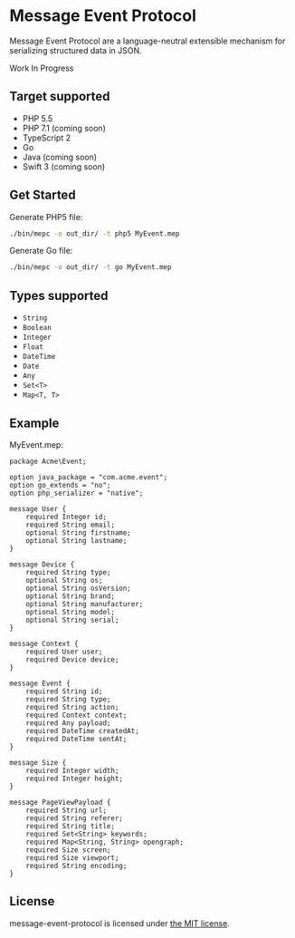 Message Event Protocol
======================

Message Event Protocol are a language-neutral extensible mechanism for serializing structured data in JSON.

Work In Progress

Target supported
----------------

* PHP 5.5
* PHP 7.1 (coming soon)
* TypeScript 2
* Go
* Java (coming soon)
* Swift 3 (coming soon)

Get Started
-----------

Generate PHP5 file:
```bash
./bin/mepc -o out_dir/ -t php5 MyEvent.mep
```

Generate Go file:
```bash
./bin/mepc -o out_dir/ -t go MyEvent.mep
```

Types supported
---------------

* `String`
* `Boolean`
* `Integer`
* `Float`
* `DateTime`
* `Date`
* `Any`
* `Set<T>`
* `Map<T, T>`

Example
-------

MyEvent.mep:
```
package Acme\Event;

option java_package = "com.acme.event";
option go_extends = "no";
option php_serializer = "native";

message User {
    required Integer id;
    required String email;
    optional String firstname;
    optional String lastname; 
}

message Device {
    required String type;
    optional String os;
    optional String osVersion;
    optional String brand;
    optional String manufacturer;
    optional String model;
    optional String serial;
}

message Context {
    required User user;
    required Device device;
}

message Event {
    required String id;
    required String type;
    required String action;
    required Context context;
    required Any payload;
    required DateTime createdAt;
    required DateTime sentAt;
}

message Size {
    required Integer width;
    required Integer height;
}

message PageViewPayload {
    required String url;
    required String referer;
    required String title;
    required Set<String> keywords;
    required Map<String, String> opengraph;
    required Size screen;
    required Size viewport;
    required String encoding;
}

```


## License

message-event-protocol is licensed under [the MIT license](LICENSE.md).
